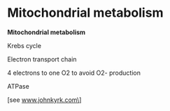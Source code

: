 # Mitochondrial metabolism

**Mitochondrial metabolism**

Krebs cycle

Electron transport chain

4 electrons to one O2 to avoid O2- production

ATPase

\[see www.johnkyrk.com\]
